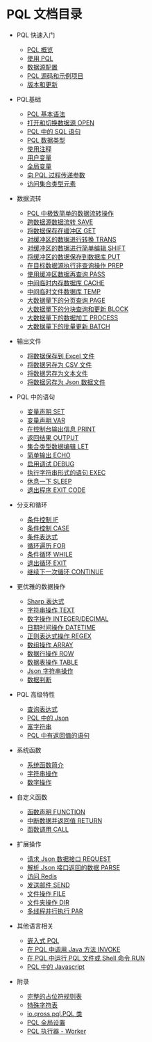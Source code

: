 # PQL 文档目录

* PQL 快速入门
    + [PQL 概览](/pql/overview.md)
    + [使用 PQL](/pql/use-pql.md)
    + [数据源配置](/pql/properties.md)
    + [PQL 源码和示例项目](/pql/example.md)
    + [版本和更新](/pql/version.md)

* PQL基础
    + [PQL 基本语法](/pql/basic.md)
    + [打开和切换数据源 OPEN](/pql/open.md)
    + [PQL 中的 SQL 语句](/pql/sql.md)    
    + [PQL 数据类型](/pql/datatype.md)
    + [使用注释](/pql/comment.md)
    + [用户变量](/pql/variable.md)
    + [全局变量](/pql/global-variable.md)
    + [向 PQL 过程传递参数](/pql/arguments.md)
    + [访问集合类型元素](/pql/collection.md)

* 数据流转
    + [PQL 中极致简单的数据流转操作](/pql/dataflow.md)
    + [跨数据源数据流转 SAVE](/pql/save.md)
    + [将数据保存在缓冲区 GET](/pql/get.md)
    + [对缓冲区的数据进行转换 TRANS](/pql/trans.md)
    + [对缓冲区的数据进行简单编辑 SHIFT](/pql/shift.md)
    + [将缓冲区的数据保存到数据库 PUT](/pql/put.md)
    + [在目标数据源执行非查询操作 PREP](/pql/prep.md)
    + [使用缓冲区数据再查询 PASS](/pql/pass.md)
    + [中间临时内存数据库 CACHE](/pql/cache.md)
    + [中间临时文件数据库 TEMP](/pql/temp.md)
    + [大数据量下的分页查询 PAGE](/pql/page.md)
    + [大数据量下的分块查询和更新 BLOCK](/pql/block.md)
    + [大数据量下的数据加工 PROCESS](/pql/process.md)
    + [大数据量下的批量更新 BATCH](/pql/batch.md)

* 输出文件
    + [将数据保存到 Excel 文件](/pql/excel.md)
    + [将数据另存为 CSV 文件](/pql/csv.md)
    + [将数据另存为文本文件](/pql/txt.md)
    + [将数据另存为 Json 数据文件](/pql/json-file.md)

* PQL 中的语句
    + [变量声明 SET](/pql/set.md)
    + [变量声明 VAR](/pql/var.md)
    + [在控制台输出信息 PRINT](/pql/print.md)
    + [返回结果 OUTPUT](/pql/output.md)
    + [集合类型数据编辑 LET](/pql/let.md)
    + [简单输出 ECHO](/pql/echo.md)
    + [启用调试 DEBUG](/pql/debug.md)
    + [执行字符串形式的语句 EXEC](/pql/exec.md)
    + [休息一下 SLEEP](/pql/sleep.md)
    + [退出程序 EXIT CODE](/pql/exit-code.md) 

* 分支和循环
    + [条件控制 IF](/pql/if.md)
    + [条件控制 CASE](/pql/case.md)
    + [条件表达式](/pql/condition.md)
    + [循环遍历 FOR](/pql/for.md)
    + [条件循环 WHILE](/pql/while.md)
    + [退出循环 EXIT](/pql/exit.md)
    + [继续下一次循环 CONTINUE](/pql/continue.md)

* 更优雅的数据操作
    + [Sharp 表达式](/pql/sharp.md)
    + [字符串操作 TEXT](/pql/sharp-text.md)
    + [数字操作 INTEGER/DECIMAL](/pql/sharp-numeric.md)
    + [日期时间操作 DATETIME](/pql/sharp-datetime.md)
    + [正则表达式操作 REGEX](/pql/sharp-regex.md)
    + [数组操作 ARRAY](/pql/sharp-array.md)
    + [数据行操作 ROW](/pql/sharp-row.md)
    + [数据表操作 TABLE](/pql/sharp-table.md)
    + [Json 字符串操作](/pql/sharp-json.md)
    + [数据判断](/pql/sharp-if.md)    

* PQL 高级特性
    + [查询表达式](/pql/query.md)
    + [PQL 中的 Json](/pql/json.md)
    + [富字符串](/pql/rich.md)
    + [PQL 中有返回值的语句](/pql/evaluate.md)

* 系统函数
    + [系统函数简介](/pql/global-function.md)
    + [字符串操作](/pql/function-text.md)
    + [数字操作](/pql/function-numeric.md)

* 自定义函数
    + [函数声明 FUNCTION](/pql/function.md)
    + [中断数据并返回值 RETURN](/pql/return.md)
    + [函数调用 CALL](/pql/call.md)    

* 扩展操作
    + [请求 Json 数据接口 REQUEST](/pql/request.md)
    + [解析 Json 接口返回的数据 PARSE](/pql/parse.md)
    + [访问 Redis](/pql/redis.md)
    + [发送邮件 SEND](/pql/send.md)
    + [文件操作 FILE](/pql/file.md)
    + [文件夹操作 DIR](/pql/dir.md)
    + [多线程并行执行 PAR](/pql/par.md)

* 其他语言相关
    + [嵌入式 PQL](/pql/embedded.md)
    + [在 PQL 中调用 Java 方法 INVOKE](/pql/invoke.md)
    + [在 PQL 中运行 PQL 文件或 Shell 命令 RUN](/pql/run.md)
    + [PQL 中的 Javascript](/pql/javascript.md)    

* 附录
    + [完整的占位符规则表](/pql/place.md)
    + [特殊字符表](/pql/characters.md)
    + [io.qross.pql.PQL 类](/pql/class.md)
    + [PQL 全局设置](/pql/setup.md)
    + [PQL 执行器 - Worker](/pql/worker.md)
